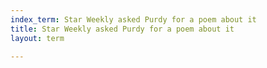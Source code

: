 ```yaml
---
index_term: Star Weekly asked Purdy for a poem about it
title: Star Weekly asked Purdy for a poem about it
layout: term

---
```

